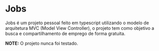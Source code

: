 # Jobs

Jobs é um projeto pessoal feito em typescript utilizando o modelo de arquitetura MVC (Model View Controller), o projeto tem como objetivo a busca e compartilhamento de emprego de forma gratuita.

**NOTE:** O projeto nunca foi testado.
